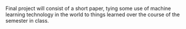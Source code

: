 Final project will consist of a short paper, tying some use of machine learning technology in
the world to things learned over the course of the semester in class.

